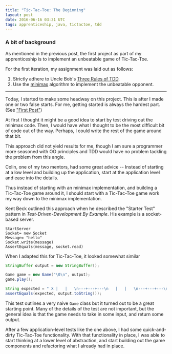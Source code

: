 ```yaml
---
title: "Tic-Tac-Toe: The Beginning"
layout: post
date: 2016-06-16 03:31 UTC
tags: apprenticeship, java, tictactoe, tdd
---
```


### A bit of background
As mentioned in the previous post, the first project as part of my apprenticeship is to implement an unbeatable game of Tic-Tac-Toe.

For the first iteration, my assignment was laid out as follows:

1. Strictly adhere to Uncle Bob's [Three Rules of TDD](http://butunclebob.com/ArticleS.UncleBob.TheThreeRulesOfTdd).
2. Use the [minimax](https://en.wikipedia.org/wiki/Minimax) algorithm to implement the unbeatable opponent.

---

Today, I started to make some headway on this project. This is after I made one or two false starts. For me, getting started is always the hardest part. (See ["First Post"](https://blog.damonkelley.me/2016/06/13/first-post/))


At first I thought it might be a good idea to start by test driving out the minimax code. Then, I would have what I thought to be the most difficult bit of code out of the way. Perhaps, I could write the rest of the game around that bit.

This approach did not yield results for me, though I am sure a programmer more seasoned with OO principles and TDD would have no problem tackling the problem from this angle.

Colin, one of my two mentors, had some great advice -- Instead of starting at a low level and building up the application, start at the application level and ease into the details.

Thus instead of starting with an minimax implementation, and building a Tic-Tac-Toe game around it, I should start with a Tic-Tac-Toe game work my way down to the minimax implementation.


Kent Beck outlined this approach when he described the "Starter Test" pattern in _Test-Driven-Development By Example_. His example is a socket-based server.

```console
StartServer
Socket= new Socket
Message= "hello"
Socket.write(message)
AssertEquals(message, socket.read)
```

When I adapted this for Tic-Tac-Toe, it looked somewhat similar

```java
StringBuffer output = new StringBuffer();

Game game = new Game("\0\n", output);
game.play();

String expected = " X |   |   \n---+---+---\n   |   |   \n---+---+---\n   |   |   \n";
assertEquals(expected, output.toString());
```

This test outlines a very naive `Game` class but it turned out to be a great starting point. Many of the details of the test are not important, but the general idea is that the game needs to take in some input, and return some output.

After a few application-level tests like the one above, I had some quick-and-dirty Tic-Tac-Toe functionality. With that functionality in place, I was able to start thinking at a lower level of abstraction, and start building out the game components and refactoring what I already had in place.
